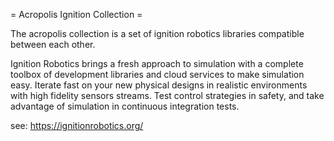 = Acropolis Ignition Collection =

The acropolis collection is a set of ignition robotics libraries compatible between
each other.

Ignition Robotics brings a fresh approach to simulation with a complete toolbox
of development libraries and cloud services to make simulation easy. Iterate
fast on your new physical designs in realistic environments with high fidelity
sensors streams. Test control strategies in safety, and take advantage of
simulation in continuous integration tests. 

see: https://ignitionrobotics.org/
